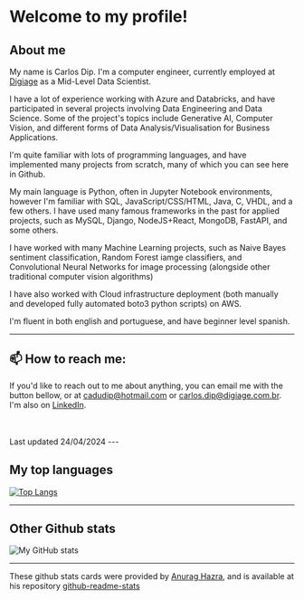 <!--
**CEDipEngineering/CEDipEngineering** is a ✨ _special_ ✨ repository because its `README.md` (this file) appears on your GitHub profile.

Here are some ideas to get you started:

- 🔭 I’m currently working on ...
- 🌱 I’m currently learning ...
- 👯 I’m looking to collaborate on ...
- 🤔 I’m looking for help with ...
- 💬 Ask me about ...
- 📫 How to reach me: ...
- 😄 Pronouns: ...
- ⚡ Fun fact: ...
-->

# Welcome to my profile!

## About me

My name is Carlos Dip. I'm a computer engineer, currently employed at [Digiage](https://www.digiage.com.br/en-us/) as a Mid-Level Data Scientist.

I have a lot of experience working with Azure and Databricks, and have participated in several projects involving Data Engineering and Data Science. Some of the project's topics include Generative AI, Computer Vision, and different forms of Data Analysis/Visualisation for Business Applications.

I'm quite familiar with lots of programming languages, and have implemented many projects from scratch, many of which you can see here in Github.

My main language is Python, often in Jupyter Notebook environments, however I'm familiar with SQL, JavaScript/CSS/HTML, Java, C, VHDL, and a few others. I have used many famous frameworks in the past for applied projects, such as MySQL, Django, NodeJS+React, MongoDB, FastAPI, and some others.

I have worked with many Machine Learning projects, such as Naive Bayes sentiment classification, Random Forest iamge classifiers, and Convolutional Neural Networks for image processing (alongside other traditional computer vision algorithms) 

I have also worked with Cloud infrastructure deployment (both manually and developed fully automated boto3 python scripts) on AWS.

I'm fluent in both english and portuguese, and have beginner level spanish.

---

## 📫 How to reach me:

If you'd like to reach out to me about anything, you can email me with the button bellow, or at cadudip@hotmail.com or carlos.dip@digiage.com.br. I'm also on [LinkedIn](https://www.linkedin.com/in/cedipengineering/).

<br />
<br />
Last updated 24/04/2024
---

## My top languages

[![Top Langs](https://github-readme-stats.vercel.app/api/top-langs/?username=CEDipEngineering&hide=PureBasic,Pug,Cmake&langs_count=9&theme=dark)](https://github.com/anuraghazra/github-readme-stats)

---

## Other Github stats

![My GitHub stats](https://github-readme-stats.vercel.app/api?username=CEDipEngineering&hide_rank=true&theme=dark&show_icons=true&count_private=true)


---

These github stats cards were provided by [Anurag Hazra](https://github.com/anuraghazra), and is available at his repository [github-readme-stats](https://github.com/anuraghazra/github-readme-stats)
